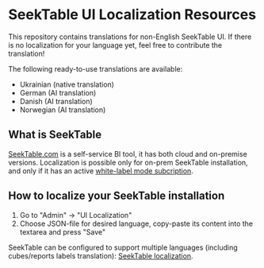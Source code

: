 # SeekTable UI Localization Resources
This repository contains translations for non-English SeekTable UI. If there is no localization for your language yet, feel free to contribute the translation!

The following ready-to-use translations are available:

* Ukrainian (native translation)
* German (AI translation)
* Danish (AI translation)
* Norwegian (AI translation)

## What is SeekTable
[SeekTable.com](https://www.seektable.com/) is a self-service BI tool, it has both cloud and on-premise versions. Localization is possible only for on-prem SeekTable installation, and only if it has an active 
[white-label mode subcription](https://www.seektable.com/help/self-hosted-setup#paid).

## How to localize your SeekTable installation
1. Go to "Admin" &rarr; "UI Localization"
1. Choose JSON-file for desired language, copy-paste its content into the textarea and press "Save"

SeekTable can be configured to support multiple languages (including cubes/reports labels translation): [SeekTable localization](https://www.seektable.com/help/self-hosted-localization).